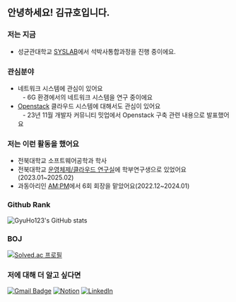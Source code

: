 ## 안녕하세요! 김규호입니다.

### 저는 지금
 * 성균관대학교 [SYSLAB](https://sites.google.com/g.skku.edu/syslab)에서 석박사통합과정을 진행 중이에요.

### 관심분야
  * 네트워크 시스템에 관심이 있어요   
  &ensp; - 6G 환경에서의 네트워크 시스템을 연구 중이에요   
  * [Openstack](https://www.openstack.org/) 클라우드 시스템에 대해서도 관심이 있어요   
  &ensp; - 23년 11월 개발자 커뮤니티 밋업에서 Openstack 구축 관련 내용으로 발표했어요

### 저는 이런 활동을 했어요
  * 전북대학교 소프트웨어공학과 학사
  * 전북대학교 [운영체제/클라우드 연구실](https://oslab.jbnu.ac.kr/)에 학부연구생으로 있었어요(2023.01~2025.02)
  * 과동아리인 [AM:PM](https://github.com/ampm-jbnu)에서 6회 회장을 맡았어요(2022.12~2024.01)
      
### Github Rank
![GyuHo123's GitHub stats](https://github-readme-stats.vercel.app/api?username=gyuho123&show_icons=true&theme=radical)

### BOJ
[![Solved.ac
프로필](http://mazassumnida.wtf/api/v2/generate_badge?boj=kyuhokim12)](https://solved.ac/kyuhokim12)

### 저에 대해 더 알고 싶다면
[![Gmail Badge](https://img.shields.io/badge/Gmail-d14836?style=flat-square&logo=Gmail&logoColor=white&link=mailto:jjuhee0913@gmail.com)](mailto:kyuhokim12@gmail.com) 
[![Notion](https://img.shields.io/badge/Notion-%23000000.svg?style=for-the-badge&logo=notion&logoColor=white)](https://gyuhokim.notion.site)
[![LinkedIn](https://img.shields.io/badge/LinkedIn-0077B5?style=for-the-badge&logo=linkedin&logoColor=white)](https://www.linkedin.com/in/gyuho-kim-696568268/?locale=en_US)
